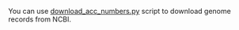 You can use [download_acc_numbers.py](./download_acc_numbers.py) script to download genome records from NCBI.
